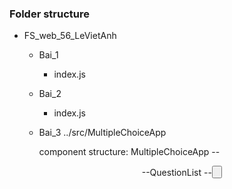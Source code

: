 ### Folder structure

-   FS_web_56_LeVietAnh

    -   Bai_1
        -   index.js
    -   Bai_2
        -   index.js
    -   Bai_3
        ../src/MultipleChoiceApp

        component structure:
        MultipleChoiceApp
        --<header>
        --QuestionList
        --<button>
